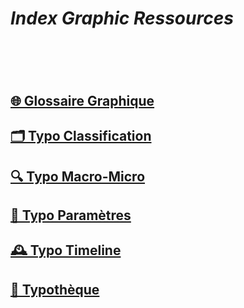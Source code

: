 # *Index Graphic Ressources*
# &nbsp;
## [🌐 Glossaire Graphique](/index-graphic-terminology)
## [🗂️ Typo Classification]()
## [🔍 Typo Macro-Micro]()
## [🧬 Typo Paramètres](/parameter-typefaces)
## [🕰️ Typo Timeline](/overview-writing-history)
## [🔡 Typothèque](http://typo.eracom.ch)
